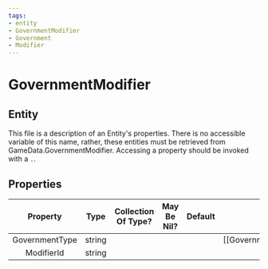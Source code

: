 ```yaml
---
tags:
- entity
- GovernmentModifier
- Government
- Modifier
---
```

# GovernmentModifier
## Entity
This file is a description of an Entity's properties. There is no accessible variable of this name, rather, these entities must be retrieved from GameData.GovernmentModifier. Accessing a property should be invoked with a `.`.
## Properties
|	Property	|	Type	|	Collection Of Type?	|	May Be Nil?	|	Default	|	References	|	Key	|	Notes	|
|	:-:	|	:-:	|	:-:	|	:-:	|	:-:	|	:-:	|	:-:	|	-:	|
|	GovernmentType	|	string	|		|		|		|	[[Government]].GovernmentType	|		|	|
|	ModifierId	|	string	|		|		|		|		|		|	|
